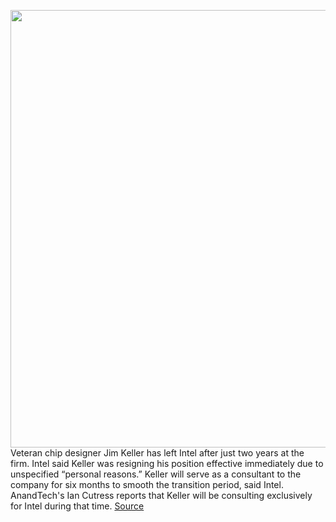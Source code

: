 <img src='https://cdn.vox-cdn.com/thumbor/D7Ur25YM1-UoIa4TpBQVXpIuKdE=/0x0:1371x1371/1200x800/filters:focal(590x433:808x651)/cdn.vox-cdn.com/uploads/chorus_image/image/66926141/JimKeller2.0.jpg' width='700px' /><br/>
Veteran chip designer Jim Keller has left Intel after just two years at the firm. Intel said Keller was resigning his position effective immediately due to unspecified “personal reasons.” Keller will serve as a consultant to the company for six months to smooth the transition period, said Intel. AnandTech's Ian Cutress reports that Keller will be consulting exclusively for Intel during that time.
<a href='https://www.theverge.com/2020/6/12/21288938/jim-keller-leaves-intel-chip-designer-executive-silicon-amd-tesla-apple'> Source <a/>